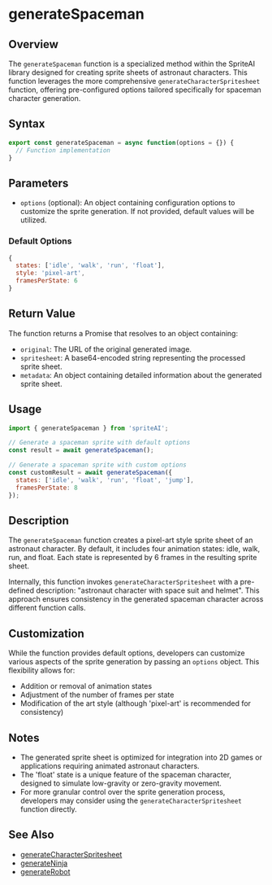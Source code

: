 # generateSpaceman

## Overview

The `generateSpaceman` function is a specialized method within the SpriteAI library designed for creating sprite sheets of astronaut characters. This function leverages the more comprehensive `generateCharacterSpritesheet` function, offering pre-configured options tailored specifically for spaceman character generation.

## Syntax

```javascript
export const generateSpaceman = async function(options = {}) {
  // Function implementation
}
```

## Parameters

- `options` (optional): An object containing configuration options to customize the sprite generation. If not provided, default values will be utilized.

### Default Options

```javascript
{
  states: ['idle', 'walk', 'run', 'float'],
  style: 'pixel-art',
  framesPerState: 6
}
```

## Return Value

The function returns a Promise that resolves to an object containing:

- `original`: The URL of the original generated image.
- `spritesheet`: A base64-encoded string representing the processed sprite sheet.
- `metadata`: An object containing detailed information about the generated sprite sheet.

## Usage

```javascript
import { generateSpaceman } from 'spriteAI';

// Generate a spaceman sprite with default options
const result = await generateSpaceman();

// Generate a spaceman sprite with custom options
const customResult = await generateSpaceman({
  states: ['idle', 'walk', 'run', 'float', 'jump'],
  framesPerState: 8
});
```

## Description

The `generateSpaceman` function creates a pixel-art style sprite sheet of an astronaut character. By default, it includes four animation states: idle, walk, run, and float. Each state is represented by 6 frames in the resulting sprite sheet.

Internally, this function invokes `generateCharacterSpritesheet` with a pre-defined description: "astronaut character with space suit and helmet". This approach ensures consistency in the generated spaceman character across different function calls.

## Customization

While the function provides default options, developers can customize various aspects of the sprite generation by passing an `options` object. This flexibility allows for:

- Addition or removal of animation states
- Adjustment of the number of frames per state
- Modification of the art style (although 'pixel-art' is recommended for consistency)

## Notes

- The generated sprite sheet is optimized for integration into 2D games or applications requiring animated astronaut characters.
- The 'float' state is a unique feature of the spaceman character, designed to simulate low-gravity or zero-gravity movement.
- For more granular control over the sprite generation process, developers may consider using the `generateCharacterSpritesheet` function directly.

## See Also

- [generateCharacterSpritesheet](./generateCharacterSpritesheet.md)
- [generateNinja](./generateNinja.md)
- [generateRobot](./generateRobot.md)
